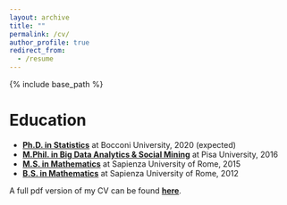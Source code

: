 ```yaml
---
layout: archive
title: ""
permalink: /cv/
author_profile: true
redirect_from:
  - /resume
---
```


{% include base_path %}

Education
======
* [__Ph.D. in Statistics__](https://www.unibocconi.eu/wps/wcm/connect/Bocconi/SitoPubblico_EN/Navigation+Tree/Home/Programs/PhD/PhD+in+Statistics/PhD+in+Statistics) at Bocconi University, 2020 (expected)
* [__M.Phil. in Big Data Analytics & Social Mining__](https://masterbigdata.it/) at Pisa University, 2016
* [__M.S. in Mathematics__](https://www.mat.uniroma1.it/didattica/corsi-di-laurea/matematica-magistrale) at Sapienza University of Rome, 2015
* [__B.S. in Mathematics__](https://www.mat.uniroma1.it/didattica/corsi-di-laurea/matematica-triennale) at Sapienza University of Rome, 2012

A full pdf version of my CV can be found [__here__](https://martacatalano.github.io/files/MartaCatalano_CV_Feb2019.pdf).

<!-- Teaching
======
 <ul>{% for post in site.teaching %} 
    {% include archive-single-cv.html %}
  {% endfor %}</ul> -->
  

